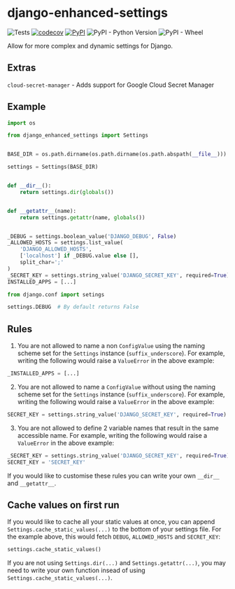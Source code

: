 # django-enhanced-settings
![Tests](https://github.com/OrangutanGaming/django-enhanced-settings/workflows/Tests/badge.svg)
[![codecov](https://codecov.io/gh/OrangutanGaming/django-enhanced-settings/branch/master/graph/badge.svg)](https://codecov.io/gh/OrangutanGaming/django-enhanced-settings)
[![PyPI](https://img.shields.io/pypi/v/django-enhanced-settings)](https://pypi.org/project/django-enhanced-settings/)
![PyPI - Python Version](https://img.shields.io/pypi/pyversions/django-enhanced-settings)
![PyPI - Wheel](https://img.shields.io/pypi/wheel/django-enhanced-settings)

Allow for more complex and dynamic settings for Django.

## Extras
`cloud-secret-manager` - Adds support for Google Cloud Secret Manager

## Example
```py
import os

from django_enhanced_settings import Settings


BASE_DIR = os.path.dirname(os.path.dirname(os.path.abspath(__file__)))

settings = Settings(BASE_DIR)


def __dir__():
    return settings.dir(globals())


def __getattr__(name):
    return settings.getattr(name, globals())


_DEBUG = settings.boolean_value('DJANGO_DEBUG', False)
_ALLOWED_HOSTS = settings.list_value(
    'DJANGO_ALLOWED_HOSTS',
    ['localhost'] if _DEBUG.value else [],
    split_char=';'
)
_SECRET_KEY = settings.string_value('DJANGO_SECRET_KEY', required=True)
INSTALLED_APPS = [...]
```
```py
from django.conf import setings

settings.DEBUG  # By default returns False
```

## Rules
1. You are not allowed to name a non `ConfigValue` using the naming scheme set for the `Settings` instance (`suffix_underscore`). For example, writing the following would raise a `ValueError` in the above example:
```py
_INSTALLED_APPS = [...]
```
2. You are not allowed to name a `ConfigValue` without using the naming scheme set for the `Settings` instance (`suffix_underscore`). For example, writing the following would raise a `ValueError` in the above example:
```py
SECRET_KEY = settings.string_value('DJANGO_SECRET_KEY', required=True)
```
3. You are not allowed to define 2 variable names that result in the same accessible name. For example, writing the following would raise a `ValueError` in the above example:
```py
_SECRET_KEY = settings.string_value('DJANGO_SECRET_KEY', required=True)
SECRET_KEY = 'SECRET_KEY'
```
If you would like to customise these rules you can write your own `__dir__` and `__getattr__`.

## Cache values on first run
If you would like to cache all your static values at once, you can append `Settings.cache_static_values(...)` to the bottom of your settings file. For the example above, this would fetch `DEBUG`, `ALLOWED_HOSTS` and `SECRET_KEY`:
```py
settings.cache_static_values()
```
If you are not using `Settings.dir(...)` and `Settings.getattr(...)`, you may need to write your own function insead of using `Settings.cache_static_values(...)`.
